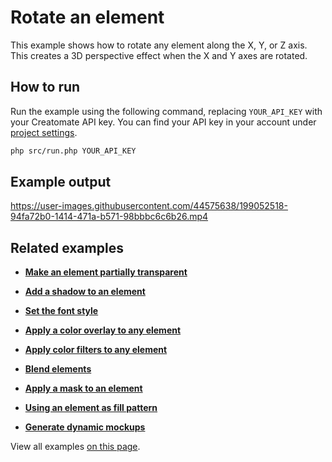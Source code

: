 # Rotate an element

This example shows how to rotate any element along the X, Y, or Z axis. This creates a 3D perspective effect when the X and Y axes are rotated.

## How to run

Run the example using the following command, replacing `YOUR_API_KEY` with your Creatomate API key. You can find your API key in your account under [project settings](https://creatomate.com/docs/api/rest-api/authentication).
```bash
php src/run.php YOUR_API_KEY
```

## Example output

https://user-images.githubusercontent.com/44575638/199052518-94fa72b0-1414-471a-b571-98bbbc6c6b26.mp4

## Related examples

- **[Make an element partially transparent](https://github.com/creatomate/php-examples/tree/main/opacity)**

- **[Add a shadow to an element](https://github.com/creatomate/php-examples/tree/main/shadow)**

- **[Set the font style](https://github.com/creatomate/php-examples/tree/main/text-styles)**

- **[Apply a color overlay to any element](https://github.com/creatomate/php-examples/tree/main/color-overlay)**

- **[Apply color filters to any element](https://github.com/creatomate/php-examples/tree/main/filters)**

- **[Blend elements](https://github.com/creatomate/php-examples/tree/main/blend)**

- **[Apply a mask to an element](https://github.com/creatomate/php-examples/tree/main/mask)**

- **[Using an element as fill pattern](https://github.com/creatomate/php-examples/tree/main/repeat)**

- **[Generate dynamic mockups](https://github.com/creatomate/php-examples/tree/main/warp-image)**

View all examples [on this page](https://github.com/creatomate/php-examples).
